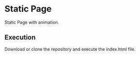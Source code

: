 # Static Page
Static Page with animation.

## Execution
Download or clone the repository and execute the index.html file.
